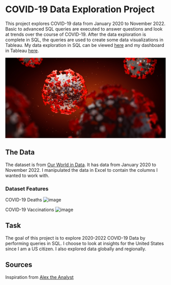 # COVID-19 Data Exploration Project

This project explores COVID-19 data from January 2020 to November 2022. Basic to advanced SQL queries are executed to answer questions and look at trends over the course of COVID-19. After the data exploration is complete in SQL, the queries are used to create some data visualizations in Tableau. My data exploration in SQL can be viewed [here](https://github.com/stubbsdiondra/PortfolioProjects/blob/main/COVID-19%20Data%20Exploration%20Project/COVID-19%20Data%20Exploration%20Project.sql) and my dashboard in Tableau [here](https://public.tableau.com/app/profile/diondra.stubbs/viz/COVID-19Project2022/Dashboard1).

![alt text](https://github.com/stubbsdiondra/PortfolioProjects/blob/main/COVID-19%20Data%20Exploration%20Project/covid.png)

## The Data

The dataset is from [Our World in Data](https://ourworldindata.org/covid-deaths). It has data from January 2020 to November 2022. I manipulated the data in Excel to contain the columns I wanted to work with.

### Dataset Features

COVID-19 Deaths
![image](https://user-images.githubusercontent.com/83089796/204070449-69db32a5-6768-4086-8e3a-55f9d41f20fd.png)

COVID-19 Vaccinations
![image](https://user-images.githubusercontent.com/83089796/204070487-66a31de0-e126-4565-9bbf-03ad60735d71.png)


## Task

The goal of this project is to explore 2020-2022 COVID-19 Data by performing queries in SQL. I choose to look at insights for the United States since I am a US citizen. I also explored data globally and regionally.

## Sources
Inspiration from [Alex the Analyst](https://github.com/AlexTheAnalyst/PortfolioProjects)
